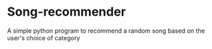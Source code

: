 # Song-recommender
A simple python program to recommend a random song based on the user's choice of category

